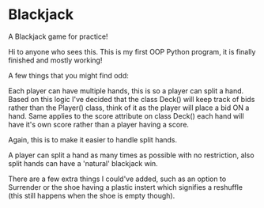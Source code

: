 # Blackjack
A Blackjack game for practice!

Hi to anyone who sees this. This is my first OOP Python program, it is finally finished and mostly working!

A few things that you might find odd:

Each player can have multiple hands, this is so a player can split a hand.
Based on this logic I've decided that the class Deck() will keep track of bids rather than the Player() class, think of it as the player will place a bid ON a hand.
Same applies to the score attribute on class Deck() each hand will have it's own score rather than a player having a score.

Again, this is to make it easier to handle split hands.

A player can split a hand as many times as possible with no restriction, also split hands can have a 'natural' blackjack win.

There are a few extra things I could've added, such as an option to Surrender or the shoe having a plastic instert which signifies a reshuffle (this still happens when the shoe is empty though).

